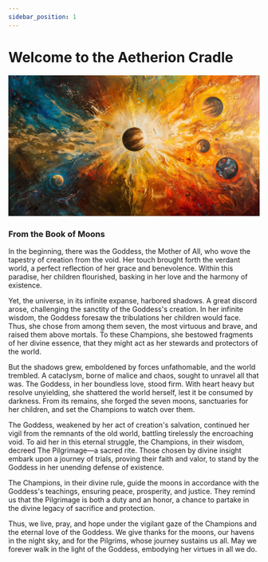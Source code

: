 ```yaml
---
sidebar_position: 1
---
```


# Welcome to the Aetherion Cradle

![Book of Moons](./assets/images/moonsview.webp)

### From the Book of Moons

In the beginning, there was the Goddess, the Mother of All, who wove the tapestry of creation from the void. Her touch
brought forth the verdant world, a perfect reflection of her grace and benevolence. Within this paradise, her children
flourished, basking in her love and the harmony of existence.

Yet, the universe, in its infinite expanse, harbored shadows. A great discord arose, challenging the sanctity of the
Goddess's creation. In her infinite wisdom, the Goddess foresaw the tribulations her children would face. Thus, she
chose from among them seven, the most virtuous and brave, and raised them above mortals. To these Champions, she
bestowed fragments of her divine essence, that they might act as her stewards and protectors of the world.

But the shadows grew, emboldened by forces unfathomable, and the world trembled. A cataclysm, borne of malice and chaos,
sought to unravel all that was. The Goddess, in her boundless love, stood firm. With heart heavy but resolve unyielding,
she shattered the world herself, lest it be consumed by darkness. From its remains, she forged the seven moons,
sanctuaries for her children, and set the Champions to watch over them.

The Goddess, weakened by her act of creation's salvation, continued her vigil from the remnants of the old world,
battling tirelessly the encroaching void. To aid her in this eternal struggle, the Champions, in their wisdom, decreed
The Pilgrimage—a sacred rite. Those chosen by divine insight embark upon a journey of trials, proving their faith and
valor, to stand by the Goddess in her unending defense of existence.

The Champions, in their divine rule, guide the moons in accordance with the Goddess's teachings, ensuring peace,
prosperity, and justice. They remind us that the Pilgrimage is both a duty and an honor, a chance to partake in the
divine legacy of sacrifice and protection.

Thus, we live, pray, and hope under the vigilant gaze of the Champions and the eternal love of the Goddess. We give
thanks for the moons, our havens in the night sky, and for the Pilgrims, whose journey sustains us all. May we forever
walk in the light of the Goddess, embodying her virtues in all we do.
